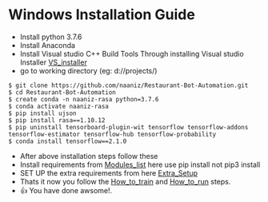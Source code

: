 # Windows Installation Guide
- Install python 3.7.6
- Install Anaconda 
- Install Visual studio C++ Build Tools Through installing Visual studio Installer [VS_installer](https://visualstudio.microsoft.com/thank-you-downloading-visual-studio/?sku=BuildTools&rel=15)
- go to working directory (eg: d://projects/)

 ```
$ git clone https://github.com/naaniz/Restaurant-Bot-Automation.git
$ cd Restaurant-Bot-Automation
$ create conda -n naaniz-rasa python=3.7.6
$ conda activate naaniz-rasa
$ pip install ujson
$ pip install rasa==1.10.12
$ pip uninstall tensorboard-plugin-wit tensorflow tensorflow-addons tensorflow-estimator tensorflow-hub tensorflow-probability
$ conda install tensorflow==2.1.0
```
- After above installation steps follow these
- Install requirements from [Modules_list](https://github.com/naaniz/Restaurant-Bot-Automation#modules-list-append-here) here use pip install not pip3 install
- SET UP the extra requirements from here [Extra_Setup](https://github.com/naaniz/Restaurant-Bot-Automation#extra-setup)
- Thats it now you follow the [How_to_train](https://github.com/naaniz/Restaurant-Bot-Automation#how-to-train-) and 
  [How_to_run](https://github.com/naaniz/Restaurant-Bot-Automation#how-to-run) steps.
- 👍 You have done awsome!.


